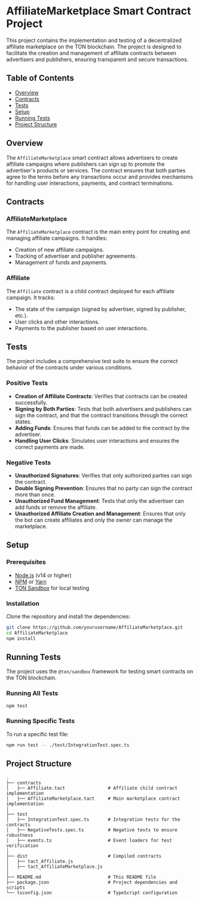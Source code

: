 # AffiliateMarketplace Smart Contract Project

This project contains the implementation and testing of a decentralized affiliate marketplace on the TON blockchain. The project is designed to facilitate the creation and management of affiliate contracts between advertisers and publishers, ensuring transparent and secure transactions.

## Table of Contents

- [Overview](#overview)
- [Contracts](#contracts)
- [Tests](#tests)
- [Setup](#setup)
- [Running Tests](#running-tests)
- [Project Structure](#project-structure)

## Overview

The `AffiliateMarketplace` smart contract allows advertisers to create affiliate campaigns where publishers can sign up to promote the advertiser's products or services. The contract ensures that both parties agree to the terms before any transactions occur and provides mechanisms for handling user interactions, payments, and contract terminations.

## Contracts

### AffiliateMarketplace

The `AffiliateMarketplace` contract is the main entry point for creating and managing affiliate campaigns. It handles:

- Creation of new affiliate campaigns.
- Tracking of advertiser and publisher agreements.
- Management of funds and payments.

### Affiliate

The `Affiliate` contract is a child contract deployed for each affiliate campaign. It tracks:

- The state of the campaign (signed by advertiser, signed by publisher, etc.).
- User clicks and other interactions.
- Payments to the publisher based on user interactions.

## Tests

The project includes a comprehensive test suite to ensure the correct behavior of the contracts under various conditions.

### Positive Tests

- **Creation of Affiliate Contracts**: Verifies that contracts can be created successfully.
- **Signing by Both Parties**: Tests that both advertisers and publishers can sign the contract, and that the contract transitions through the correct states.
- **Adding Funds**: Ensures that funds can be added to the contract by the advertiser.
- **Handling User Clicks**: Simulates user interactions and ensures the correct payments are made.

### Negative Tests

- **Unauthorized Signatures**: Verifies that only authorized parties can sign the contract.
- **Double Signing Prevention**: Ensures that no party can sign the contract more than once.
- **Unauthorized Fund Management**: Tests that only the advertiser can add funds or remove the affiliate.
- **Unauthorized Affiliate Creation and Management**: Ensures that only the bot can create affiliates and only the owner can manage the marketplace.

## Setup

### Prerequisites

- [Node.js](https://nodejs.org/) (v14 or higher)
- [NPM](https://www.npmjs.com/) or [Yarn](https://yarnpkg.com/)
- [TON Sandbox](https://github.com/tonlabs/ton-sandbox) for local testing

### Installation

Clone the repository and install the dependencies:

```bash
git clone https://github.com/yourusername/AffiliateMarketplace.git
cd AffiliateMarketplace
npm install
```

## Running Tests

The project uses the `@ton/sandbox` framework for testing smart contracts on the TON blockchain.

### Running All Tests

```bash
npm test
```

### Running Specific Tests

To run a specific test file:

```bash
npm run test -- ./test/IntegrationTest.spec.ts
```

## Project Structure

```
.
├── contracts
│   ├── Affiliate.tact                # Affiliate child contract implementation
│   ├── AffiliateMarketplace.tact     # Main marketplace contract implementation
│
├── test
│   ├── IntegrationTest.spec.ts       # Integration tests for the contracts
│   ├── NegativeTests.spec.ts         # Negative tests to ensure robustness
│   ├── events.ts                     # Event loaders for test verification
│
├── dist                              # Compiled contracts
│   ├── tact_Affiliate.js
│   ├── tact_AffiliateMarketplace.js
│
├── README.md                         # This README file
├── package.json                      # Project dependencies and scripts
└── tsconfig.json                     # TypeScript configuration
```
